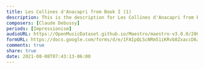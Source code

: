 ```yaml
---
title: Les Collines d'Anacapri from Book I (1)
description: This is the description for Les Collines d'Anacapri from Book I by Claude Debussy
composers: [Claude Debussy]
periods: [Impressionism]
audioURL: https://OpenMusicDataset.github.io/Maestro/maestro-v3.0.0/2008/MIDI-Unprocessed_10_R3_2008_01-05_ORIG_MID--AUDIO_10_R3_2008_wav--2.midi
formURL: https://docs.google.com/forms/d/e/1FAIpQLScNRm51iKRvb8ZxaccD6zS1Snzt8NbROUngxpd9QL0BHLb3XQ/viewform
comments: true
share: true
date: 2021-08-08T07:43:13-06:00
---
```

